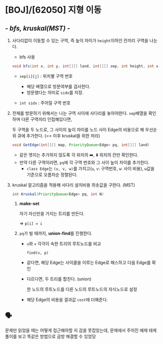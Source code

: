 # [BOJ]/[62050] 지형 이동

## *- bfs, kruskal(MST) -*

1. 사다리없이 이동할 수 있는 구역, 즉 높이 차이가 `height`이하인 칸끼리 구역을 나눈다.

   * bfs 사용

   ```java
   void bfs(int x, int y, int[][] land, int[][] sep, int height, int sidx)
   ```

   * `sep[i][j]` : 위치별 구역 번호
     * 해당 배열으로 방문여부를 검사한다.
     * 방문했다는 의미로 `sidx`를 저장.

   * `int sidx` : 주어질 구역 번호

2. 전체를 방문하기 위해서는 나눈 구역 사이에 사다리를 놓아야한다. `sep`배열을 확인하며 다른 구역끼리 인접해있다면, 

   두 구역을 두 노드로, 그 사이의 높이 차이를 노드 사이 Edge의 비용으로 해 우선순위 큐에 추가한다. (=> 이후 kruskal을 위한 처리)

   ```java
   void GetEdge(int[][] map, PriorityQueue<Edge> pq, int[][] land)
   ```

   * 같은 엣지는 추가하지 않도록 각 위치의 :arrow_right:, :arrow_down: 위치의 칸만 확인한다.
   * 만약 다른 구역이라면, `pq`에 각 구역 번호와 그 사이 높이 차이를 추가한다.
     * `class Edge`는 `(u, v, w)`를 가지고(`u`, `v`: 구역번호, `w`: 사이 비용), `w`값을 기준으로 오름차순 정렬된다.

3. kruskal 알고리즘을 적용해 사다리 설치비용 최솟값을 구한다. (MST)

   ```java
   int Kruskal(PriorityQueue<Edge> pq, int N)
   ```

   1. **make-set**

      자기 자신만을 가지는 트리를 만든다. 

      => `p[i] = i`

   2. `pq`가 빌 때까지, **union-find**를 진행한다.

      * `u`와 `v` 각각이 속한 트리의 루트노드를 비교

        `find(v, p)`

      * 같다면, 해당 Edge는 사이클을 이루는 Edge로 패스하고 다음 Edge를 확인

      * 다르다면, 두 트리를 합친다. (union)

        한 노드의 루트노드를 다른 노드의 루트노드의 자식노드로 설정

      * 해당 Edge의 비용을 결과값 `cost`에 더해준다.

## :speaking_head:

문제만 읽었을 때는 어떻게 접근해야할 지 감을 못잡았는데, 문제에서 주어진 예제 테케 풀이를 보고 똑같은 방법으로 곰방 해결할 수 있었당